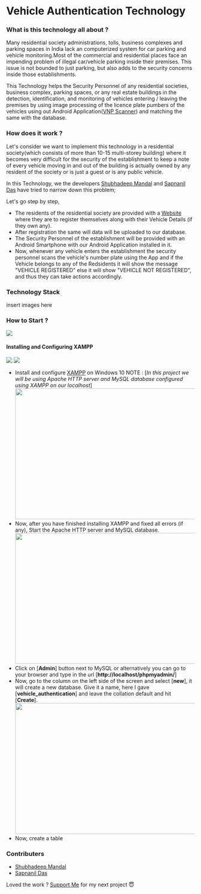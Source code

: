 # **Vehicle Authentication Technology**

### What is this technology all about ?

Many residential society administrations, tolls, business complexes and parking spaces in India lack an computerized system for car parking and vehicle monitoring.Most of the commercial and residential places face an impending problem of illegal car/vehicle parking inside their premises. This issue is not bounded to just parking, but also adds to the
security concerns inside those establishments.

This Technology helps the Security Personnel of any residential societies, business complex, parking spaces, or any real estate buildings in the detection, identification, and monitoring of vehicles entering / leaving the premises by using image processing of the licence plate pumbers of the vehicles using out Android Application([VNP Scanner](<give the download link here>)) and matching the same with the database.

### How does it work ?

Let's consider we want to implement this technology in a residential society(which consists of more than 10-15 multi-storey building) where it becomes very difficult for the security of the establishment to keep a note of every vehicle moving in and out of the building is actually owned by any resident of the society or is just a guest or is any public vehicle.

In this Technology, we the developers [Shubhadeep Mandal](https://github.com/shubhadeepmandal394) and [Sapnanil Das](https://github.com/sapnanil7) have tried to narrow down this problem;

Let's go step by step,

- The residents of the residential society are provided with a [Website](<give the link to the website here>) where they are to register themselves along with their Vehicle Details (if they own any).
- After registration the same will data will be uploaded to our database.
- The Security Personnel of the establishment will be provided with an Android Smartphone with our Android Application installed in it.
- Now, whenever any vehicle enters the establishment the security personnel scans the vehicle's number plate using the App and if the Vehicle belongs to any of the Redsidents it will show the message "VEHICLE REGISTERED" else it will show "VEHICLE NOT REGISTERED", and thus they can take actions accordingly.

### Technology Stack

insert images here


### How to Start ?
<a href="https://github.com/shubhadeepmandal394/vehicle-authentication-technology/blob/master/LICENSE"><img src="https://img.shields.io/badge/License-MIT-orange"></a>

#### Installing and Configuring XAMPP
<a><img src="https://img.shields.io/badge/Server-Apache-yellow"></a>
<a><img src="https://img.shields.io/badge/Database-MySQL-blue"></a>


- Install and configure [XAMPP](https://pureinfotech.com/install-xampp-windows-10/) on Windows 10
  NOTE : [*In this project we will be using Apache HTTP server and MySQL database configured using XAMPP on our localhost*]
<a><img src="https://github.com/shubhadeepmandal394/vehicle-authentication-technology/blob/master/assets/img/xampp_screenshot_1.jpg" width="600" height="350"></a>
- Now, after you have finished installing XAMPP and fixed all errors (if any), Start the Apache HTTP server and MySQL database.
<a><img src="https://github.com/shubhadeepmandal394/vehicle-authentication-technology/blob/master/assets/img/xampp_screenshot_2.png" width="600" height="350"></a>
- Click on [**Admin**] button next to MySQL or alternatively you can go to your browser and type in the url [**http://localhost/phpmyadmin/**]
- Now, go to the column on the left side of the screen and select [**new**], it will create a new database. Give it a name, here I gave [**vehicle_authentication**] and leave the collation default and hit [**Create**].
<a><img src="https://github.com/shubhadeepmandal394/vehicle-authentication-technology/blob/master/assets/img/xampp_screenshot_3.png" width="600" height="350"></a>
- Now, create a table 


### Contributers
- [Shubhadeep Mandal](https://github.com/shubhadeepmandal394)
- [Sapnanil Das](https://github.com/sapnanil7)

Loved the work ? [Support Me](https://paypal.me/shubhadeepmandal394?locale.x=en_GB) for my next project 😇